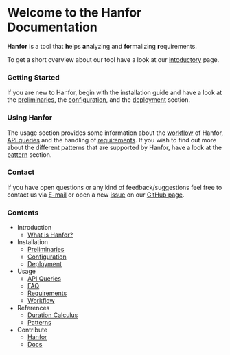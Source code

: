 # Welcome to the Hanfor Documentation

**Hanfor** is a tool that **h**elps **an**alyzing and **fo**rmalizing **r**equirements.

To get a short overview about our tool have a look at our
[intoductory](introduction/index.md "What is Hanfor") page.

### Getting Started
If you are new to Hanfor, begin with the installation guide and have a look at the [preliminaries](installation/preliminaries.md "Preliminaries"), the [configuration](installation/configuration.md "Configuration"), and the [deployment](installation/deployment.md "Deployment") section.

### Using Hanfor
The usage section provides some information about the [workflow](usage/workflow.md "Workflow") of Hanfor, [API queries](usage/api_queries.md "API Queries") and the handling of [requirements](usage/requirements.md "Requirements").
If you wish to find out more about the different patterns that are supported by Hanfor, have a look at the [pattern](references/patterns.md "Patterns") section.

### Contact
If you have open questions or any kind of feedback/suggestions feel free to contact us via [E-mail](mailto:dietsch@informatik.uni-freiburg.de "E-mail") or open a new [issue](https://github.com/ultimate-pa/hanfor/issues "Open an Issue") on our [GitHub page](https://github.com/ultimate-pa/hanfor "Hanfor at GitHub").

### Contents
  * Introduction
    * [What is Hanfor?](introduction/index.md "What is Hanfor?")
  * Installation
    * [Preliminaries](installation/preliminaries.md "Preliminaries")
    * [Configuration](installation/configuration.md "Configuration")
	* [Deployment](installation/deployment.md "Deployment")
  * Usage
	* [API Queries](usage/api_queries.md "API Queries")
	* [FAQ](usage/faq.md "FAQ")
	* [Requirements](usage/requirements.md "Requirements")
	* [Workflow](usage/workflow.md "Workflow")
  * References
	* [Duration Calculus](references/duration_calculus.md "Duration Calculus")
	* [Patterns](references/patterns.md "Patterns")
  * Contribute
	* [Hanfor](contribute/to_hanfor.md "Contribute To Hanfor")
	* [Docs](contribute/to_docs.md "Contribute To Docs")
